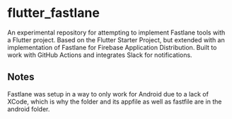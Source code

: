 # flutter_fastlane

An experimental repository for attempting to implement Fastlane tools with a Flutter project.
Based on the Flutter Starter Project, but extended with an implementation of Fastlane for Firebase Application Distribution.
Built to work with GitHub Actions and integrates Slack for notifications.

## Notes
Fastlane was setup in a way to only work for Android due to a lack of XCode, which is why the folder and its appfile as well as fastfile are in the android folder.
